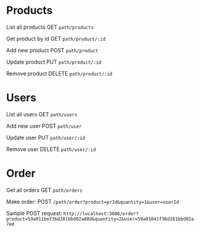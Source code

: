 # Products

List all products
GET `path/products`

Get product by id
GET `path/product/:id`

Add new product
POST `path/product`

Update product
PUT `path/product/:id`

Remove product
DELETE `path/product/:id`

# Users

List all users
GET `path/users`

Add new user
POST `path/user`

Update user
PUT `path/user/:id`

Remove user
DELETE `path/user/:id`

# Order

Get all orders
GET `path/orders`

Make order:
POST `/path/order?product=prId&quantity=1&user=userId`

Sample POST request: 
`http://localhost:3000/order?product=59a011bef36d281bbd02a88d&quantity=2&user=59a01041f36d281bbd02a7ed`

